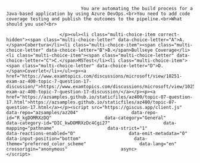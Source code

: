 <p class="card-text">
							
								You are automating the build process for a Java-based application by using Azure DevOps.<br>You need to add code coverage testing and publish the outcomes to the pipeline.<br>What should you use?<br>
							
						</p><ul><li class="multi-choice-item correct-hidden"><span class="multi-choice-letter" data-choice-letter="A">A.</span>Cobertura</li><li class="multi-choice-item"><span class="multi-choice-letter" data-choice-letter="B">B.</span>Bullseye Coverage</li><li class="multi-choice-item"><span class="multi-choice-letter" data-choice-letter="C">C.</span>MSTest</li><li class="multi-choice-item"><span class="multi-choice-letter" data-choice-letter="D">D.</span>Coverlet</li></ul><p><a href="https://www.examtopics.com/discussions/microsoft/view/10251-exam-az-400-topic-7-question-17-discussion/">https://www.examtopics.com/discussions/microsoft/view/10251-exam-az-400-topic-7-question-17-discussion/</a></p><p><a href="https://azsamples.github.io/staticfiles/az400/topic-07-question-17.html">https://azsamples.github.io/staticfiles/az400/topic-07-question-17.html</a></p><script src="https://giscus.app/client.js"                    data-repo="azsamples/az204"                    data-repo-id="R_kgDOMRXzDQ"                    data-category="General"                    data-category-id="DIC_kwDOMRXzDc4Cgi27"                    data-mapping="pathname"                    data-strict="1"                    data-reactions-enabled="0"                    data-emit-metadata="0"                    data-input-position="bottom"                    data-theme="preferred_color_scheme"                    data-lang="en"                    crossorigin="anonymous"                    async>                    </script>